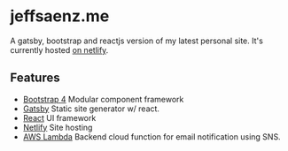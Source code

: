 # jeffsaenz.me

A gatsby, bootstrap and reactjs version of my latest personal site. It's currently hosted [on netlify](http://jeffsaenz.me/).

## Features

* [Bootstrap 4](https://getbootstrap.com/) Modular component framework
* [Gatsby](https://gatsbyjs.org/) Static site generator w/ react.
* [React](https://reactjs.org/) UI framework
* [Netlify](https://netlify.com/) Site hosting
* [AWS Lambda](https://aws.amazon.com/lambda/) Backend cloud function for email notification using SNS.
